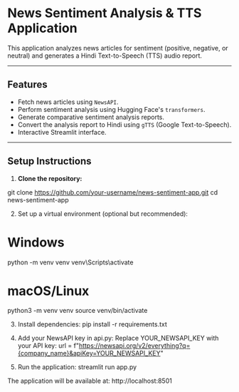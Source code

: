 #  News Sentiment Analysis & TTS Application

This application analyzes news articles for sentiment (positive, negative, or neutral) and generates a Hindi Text-to-Speech (TTS) audio report.

---

##  Features
- Fetch news articles using `NewsAPI`.
- Perform sentiment analysis using Hugging Face's `transformers`.
- Generate comparative sentiment analysis reports.
- Convert the analysis report to Hindi using `gTTS` (Google Text-to-Speech).
- Interactive Streamlit interface.

---

##  Setup Instructions
1. **Clone the repository:**

git clone https://github.com/your-username/news-sentiment-app.git
cd news-sentiment-app

2. Set up a virtual environment (optional but recommended):

# Windows
python -m venv venv
venv\Scripts\activate

# macOS/Linux
python3 -m venv venv
source venv/bin/activate

3. Install dependencies:
pip install -r requirements.txt

4. Add your NewsAPI key in api.py: Replace YOUR_NEWSAPI_KEY with your API key:
url = f"https://newsapi.org/v2/everything?q={company_name}&apiKey=YOUR_NEWSAPI_KEY"

5. Run the application:
streamlit run app.py

The application will be available at:
http://localhost:8501
